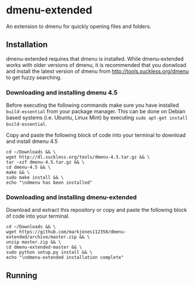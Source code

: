 # dmenu-extended

An extension to dmenu for quickly opening files and folders.

## Installation

dmenu-extended requires that dmenu is installed. While dmenu-extended works with older versions of dmenu, it is recommended that you donwload and install the latest version of dmenu from http://tools.suckless.org/dmenu to get fuzzy searching.

### Downloading and installing dmenu 4.5

Before executing the following commands make sure you have installed `build-essential` from your package manager.
This can be done on Debian based systems (i.e. Ubuntu, Linux Mint) by executing `sudo apt-get install build-essential`.
  
Copy and paste the following block of code into your terminal to download and install dmenu 4.5
  
  
    cd ~/Downloads && \
    wget http://dl.suckless.org/tools/dmenu-4.5.tar.gz && \
    tar -xzf dmenu-4.5.tar.gz && \
    cd dmenu-4.5 && \
    make && \
    sudo make install && \
    echo "\ndmenu has been installed"
  
  
### Downloading and installing dmenu-extended

Download and extract this repository or copy and paste the following block of code into your terminal.

    cd ~/Downloads && \
    wget https://github.com/markjones112358/dmenu-extended/archive/master.zip && \
    unzip master.zip && \
    cd dmenu-extended-master && \
    sudo python setup.py install && \
    echo "\ndmenu-extended installation complete"
    
## Running
